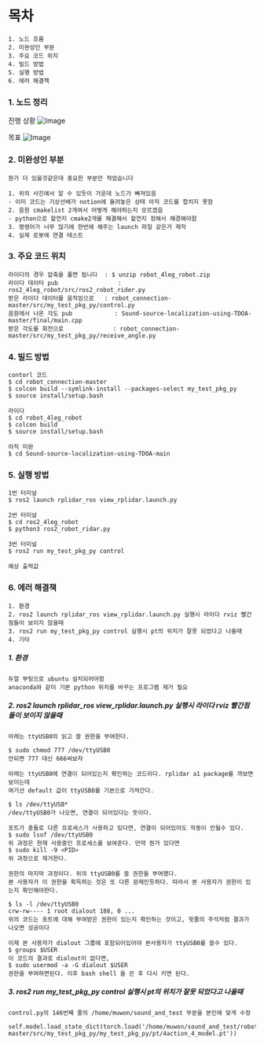 
# 목차
```
1. 노드 흐름 
2. 미완성인 부분
3. 주요 코드 위치
4. 빌드 방법
5. 실행 방법
6. 에러 해결책
```

### 1. 노드 정리
진행 상황
![Image](https://github.com/user-attachments/assets/12fafb0b-fa62-4a53-b9d9-195f3fb535ec)



목표
![Image](https://github.com/user-attachments/assets/df0d05a1-aa08-42cd-91e5-5a46bc181e3c)



### 2. 미완성인 부분
```
뭔가 더 있을것같은데 중요한 부분만 적었습니다

1. 위의 사진에서 알 수 있듯이 가운데 노드가 빠져있음 
- 이미 코드는 기상선배가 notion에 올려놓은 상태 아직 코드를 합치지 못함 
2. 음원 cmakelist 2개여서 어떻게 해야하는지 모르겠음 
- python으로 할껀지 cmake2개를 해결해서 할껀지 정해서 해경해야함
3. 명령어가 너무 많기에 한번에 해주는 launch 파일 같은거 제작
4. 실제 로봇에 연결 테스트 
```


### 3. 주요 코드 위치
```
라이다의 경우 압축을 풀면 됩니다  : $ unzip robot_4leg_robot.zip
라이다 데이터 pub                 : ros2_4leg_robot/src/ros2_robot_rider.py
받은 라이다 데이터를 움직임으로   : robot_connection-master/src/my_test_pkg_py/control.py
음원에서 나온 각도 pub            : Sound-source-localization-using-TDOA-master/final/main.cpp
받은 각도를 회전으로              : robot_connection-master/src/my_test_pkg_py/receive_angle.py
```


### 4. 빌드 방법
```
contorl 코드
$ cd robot_connection-master
$ colcon build --symlink-install --packages-select my_test_pkg_py
$ source install/setup.bash

라이다 
$ cd robot_4leg_robot
$ colcon build
$ source install/setup.bash

아직 미완
$ cd Sound-source-localization-using-TDOA-main
```


### 5. 실행 방법
```
1번 터미널 
$ ros2 launch rplidar_ros view_rplidar.launch.py

2번 터미널 
$ cd ros2_4leg_robot
$ python3 ros2_robot_ridar.py

3번 터미널
$ ros2 run my_test_pkg_py control

예상 출력값
```


### 6. 에러 해결책
```
1. 환경
2. ros2 launch rplidar_ros view_rplidar.launch.py 실행시 라이다 rviz 빨간점들이 보이지 않을때 
3. ros2 run my_test_pkg_py control 실행시 pt의 위치가 잘못 되었다고 나올때
4. 기타 
```

##### 1. 환경 
```
듀얼 부팅으로 ubuntu 설치되어야함 
anaconda와 같이 기본 python 위치를 바꾸는 프로그램 제거 필요
```

##### 2. ros2 launch rplidar_ros view_rplidar.launch.py 실행시 라이다 rviz 빨간점들이 보이지 않을때 
```
아래는 ttyUSB0의 읽고 쓸 권한을 부여한다. 

$ sudo chmod 777 /dev/ttyUSB0
안되면 777 대신 666써보자

아래는 ttyUSB0에 연결이 되어있는지 확인하는 코드이다. rplidar a1 package를 까보면 보이는데
여기선 default 값이 ttyUSB0를 기본으로 가져간다.

$ ls /dev/ttyUSB*
/dev/ttyUSB0가 나오면, 연결이 되어있다는 뜻이다.

포트가 충돌로 다른 프로세스가 사용하고 있다면, 연결이 되어있어도 작동이 안될수 있다.
$ sudo lsof /dev/ttyUSB0
위 과정은 현재 사용중인 프로세스를 보여준다. 만약 뭔가 있다면
$ sudo kill -9 <PID>
위 과정으로 제거한다.

권한의 마지막 과정이다. 위의 ttyUSB0를 쓸 권한을 부여했다.
본 사용자가 이 권한을 획득하는 것은 또 다른 문제인듯하다. 따라서 본 사용자가 권한이 있는지 확인해야한다.

$ ls -l /dev/ttyUSB0
crw-rw---- 1 root dialout 188, 0 ...
위의 코드는 포트에 대해 부여받은 권한이 있는지 확인하는 것이고, 윗줄의 주석처럼 결과가 나오면 성공이다

이제 본 사용자가 dialout 그룹에 포함되어있어야 본사용자가 ttyUSB0를 쓸수 있다.
$ groups $USER
이 코드의 결과로 dialout이 없다면,
$ sudo usermod -a -G dialout $USER
권한을 부여하면된다. 이후 bash shell 을 끈 후 다시 키면 된다.
```

##### 3. ros2 run my_test_pkg_py control 실행시 pt의 위치가 잘못 되었다고 나올때
```
control.py의 146번째 줄의 /home/muwon/sound_and_test 부분을 본인에 맞게 수정

self.model.load_state_dict(torch.load('/home/muwon/sound_and_test/robot_connection-master/src/my_test_pkg_py/my_test_pkg_py/pt/4action_4_model.pt'))
```